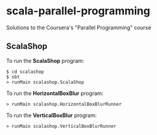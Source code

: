 # scala-parallel-programming
Solutions to the Coursera's "Parallel Programming" course

## ScalaShop
To run the **ScalaShop** program:
```
$ cd scalashop
$ sbt 
> runMain scalashop.ScalaShop
```

To run the **HorizontalBoxBlur** program:
```
> runMain scalashop.HorizontalBoxBlurRunner
```

To run the **VerticalBoxBlur** program:
```
> runMain scalashop.VerticalBoxBlurRunner
```
